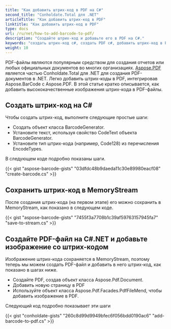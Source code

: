```yaml
---
title: "Как добавить штрих-код в PDF на С#"
second_title: "Conholdate.Total для .NET"
articleTitle: "Как добавить штрих-код в PDF"
linktitle: "Как добавить штрих-код в PDF"
type: docs
url: /ru/net/how-to-add-barcode-to-pdf/
description: "Создайте штрих-код и добавьте его в PDF на C#."
keywords: "создать штрих-код c#, создать PDF c#, добавить штрих-код в PDf c#, .NET создать штрих-код, .NET создать PDF, .NET добавить штрих-код в PDf"
weight: 10
---
```


PDF-файлы являются популярным средством для создания отчетов или любых официальных документов во многих организациях. [Aspose.PDF](https://products.aspose.com/pdf/net) является частью Conholdate.Total для .NET для создания PDF-документов в .NET. Легко добавить штрих-коды в PDF, интегрировав Aspose.BarCode с Aspose.PDF. В этой статье кратко описывается, как добавить высококачественные изображения штрих-кода в PDF-файлы.
## **Создать штрих-код на C#**
Чтобы создать штрих-код, выполните следующие простые шаги:

- Создать объект класса BarcodeGenerator.
- Установите текст, используя свойство CodeText объекта BarcodeGenerator.
- Установите тип штрих-кода (например, Code128) из перечисления EncodeTypes.

В следующем коде подробно показаны шаги.

{{< gist "aspose-barcode-gists" "03dfdc48b9daeda11c30e89980eacf08" "create-barcode.cs" >}}
## **Сохранить штрих-код в MemoryStream**
После создания штрих-кода (на первом этапе) его можно сохранить в MemoryStream, как показано в следующем коде.

{{< gist "aspose-barcode-gists" "7455f3a7708b1c39af59763157945fa7" "save-to-stream.cs" >}}
## **Создайте PDF-файл на C#.NET и добавьте изображение со штрих-кодом**
Изображение штрих-кода сохраняется в MemoryStream, поэтому теперь мы можем создать PDF-файл и добавить в него штрих-код, как показано в шагах ниже.

- Создайте PDF, создав объект класса Aspose.Pdf.Document.
- Добавить новую страницу в PDF
- Используйте объект класса Aspose.Pdf.Facades.PdfFileMend, чтобы добавить изображение в PDF.

Следующий код подробно показывает эти шаги

{{< gist "conholdate-gists" "260c8d99d9949bfec6f056bdd0190ac6" "add-barcode-to-pdf.cs" >}}

